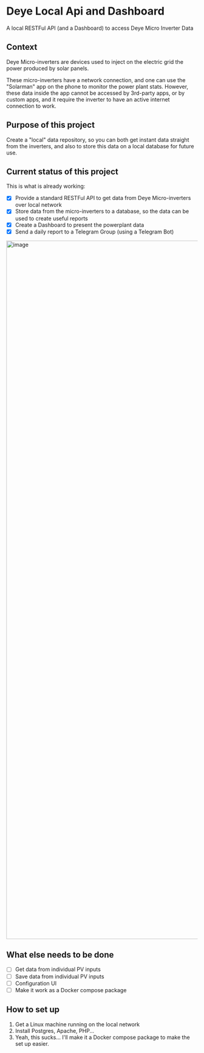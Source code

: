 # Deye Local Api and Dashboard

A local RESTFul API (and a Dashboard) to access Deye Micro Inverter Data

## Context

Deye Micro-inverters are devices used to inject on the electric grid the power produced by solar panels.

These micro-inverters have a network connection, and one can use the "Solarman" app on the phone to monitor the power plant stats. However, these data inside the app cannot be accessed by 3rd-party apps, or by custom apps, and it require the inverter to have an active internet connection to work.

## Purpose of this project

Create a "local" data repository, so you can both get instant data straight from the inverters, and also to store this data on a local database for future use.

## Current status of this project

This is what is already working:

- [x] Provide a standard RESTFul API to get data from Deye Micro-inverters over local network
- [x] Store data from the micro-inverters to a database, so the data can be used to create useful reports
- [x] Create a Dashboard to present the powerplant data
- [x] Send a daily report to a Telegram Group (using a Telegram Bot)

<img width="3840" height="1838" alt="image" src="https://github.com/user-attachments/assets/1a8689a3-aa75-4ffb-a7ea-f49da9f6e0c6" />

## What else needs to be done
- [ ] Get data from individual PV inputs
- [ ] Save data from individual PV inputs
- [ ] Configuration UI
- [ ] Make it work as a Docker compose package

## How to set up

1. Get a Linux machine running on the local network
2. Install Postgres, Apache, PHP...
3. Yeah, this sucks... I'll make it a Docker compose package to make the set up easier.
